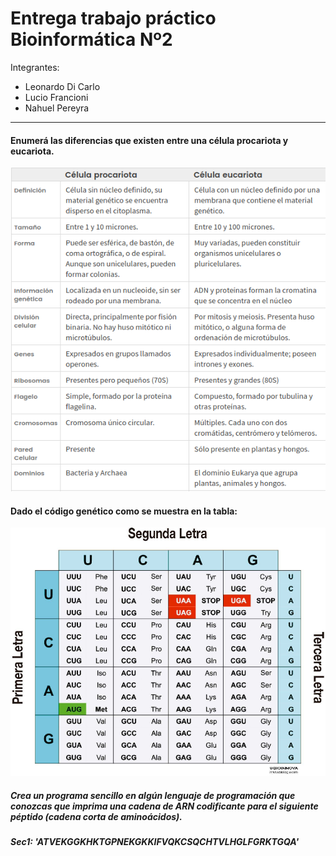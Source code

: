 # Entrega trabajo práctico Bioinformática Nº2

Integrantes: 
- Leonardo Di Carlo
- Lucio Francioni
- Nahuel Pereyra

---
#### Enumerá las diferencias que existen entre una célula procariota y eucariota.
![alt text](https://github.com/nahuelmpereyra/bioinformatica-entregas/blob/master/resources/procariotaVSeucariota.png "Procariota VS Eucariota")

#### Dado el código genético como se muestra en la tabla:
 
![alt text](https://github.com/nahuelmpereyra/bioinformatica-entregas/blob/master/resources/tabla.png "Logo Title Text 1")

##### Crea un programa sencillo en algún lenguaje de programación que conozcas que imprima una cadena de ARN codificante para el siguiente péptido (cadena corta de aminoácidos).
##### Sec1: 'ATVEKGGKHKTGPNEKGKKIFVQKCSQCHTVLHGLFGRKTGQA'
